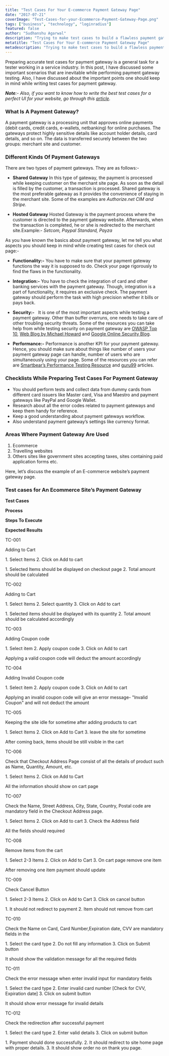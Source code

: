 ```yaml
---
title: "Test Cases For Your E-commerce Payment Gateway Page"
date: "2017-07-21"
coverImage: "Test-Cases-for-your-Ecommerce-Payment-Gateway-Page.png"
tags: ["business", "technology", "loginradius"]
featured: false 
author: "Sudhanshu Agarwal"
description: "Trying to make test cases to build a flawless payment gateway page for your ecommerce website? Here are some factors you need to take seriously before creating test cases for payment gateway page."
metatitle: "Test Cases For Your E-commerce Payment Gateway Page"
metadescription: "Trying to make test cases to build a flawless payment gateway page for your ecommerce website? Here are some factors you need to take seriously before creating test cases for payment gateway page."
---
```


Preparing accurate test cases for payment gateway is a general task for a tester working in a service industry. In this post, I have discussed some important scenarios that are inevitable while performing payment gateway testing. Also, I have discussed about the important points one should keep in mind while writing test cases for payment gateway.

**_Note_**_:- Also, if you want to know how to write the best test cases for a perfect UI for your website, go through this_ [_article_](https://www.loginradius.com/blog/fuel/2017/07/test-cases-for-your-e-commerce-payment-gateway-page/)_._

### **What Is A Payment Gateway?**

A payment gateway is a processing unit that approves online payments (debit cards, credit cards, e-wallets, netbanking) for online purchases. The gateways protect highly sensitive details like account holder details, card details, and so on. The data is transferred securely between the two groups: merchant site and customer.

### **Different Kinds Of Payment Gateways**

There are two types of payment gateways. They are as follows:-

- ****Shared Gateway**** In this type of gateway, the payment is processed while keeping customer on the merchant site page. As soon as the detail is filled by the customer, a transaction is processed. Shared gateway is the most preferable gateway as it provides the convenience of staying in the merchant site. Some of the examples are _Authorize.net CIM and Stripe._

- ****Hosted Gateway**** Hosted Gateway is the payment process where the customer is directed to the payment gateway website. Afterwards, when the transaction is completed, he or she is redirected to the merchant site.Example:- _Setcom, Paypal Standard, Payza_

As you have known the basics about payment gateway, let me tell you what aspects you should keep in mind while creating test cases for check out page:-

- **Functionality:-** You have to make sure that your payment gateway functions the way it is supposed to do. Check your page rigorously to find the flaws in the functionality.

- **Integration:-** You have to check the integration of card and other banking services with the payment gateway. Though, integration is a part of functionality, it requires an exclusive check. The payment gateway should perform the task with high precision whether it bills or pays back.

- **Security:-**   It is one of the most important aspects while testing a payment gateway. Other than buffer overruns, one needs to take care of other troubling security threats. Some of the resources you can take help from while testing security on payment gateway are [OWASP Top 10](https://www.owasp.org/index.php/Top_10_2013-Top_10), [Web Blog by Michael Howard](https://blogs.msdn.microsoft.com/michael_howard/) and [Google Online Security Blog](https://security.googleblog.com/).

- **Performance:-** Performance is another KPI for your payment gateway. Hence, you should make sure about things like number of users your payment gateway page can handle, number of users who are simultaneously using your page. Some of the resources you can refer are [Smartbear’s Performance Testing Resource](https://smartbear.com/learn/performance-testing/) and [guru99](https://www.guru99.com/performance-testing.html) articles.

### **Checklists While Preparing Test Cases For Payment Gateway**

- You should perform tests and collect data from dummy cards from different card issuers like Master card, Visa and Maestro and payment gateways like PayPal and Google Wallet.
- Research about all the error codes related to payment gateways and keep them handy for reference.
- Keep a good understanding about payment gateways workflow.
- Also understand payment gateway’s settings like currency format.

### **Areas Where Payment Gateway Are Used**

1. Ecommerce
2. Travelling websites
3. Others sites like government sites accepting taxes, sites containing paid application forms etc.

Here, let’s discuss the example of an E-commerce website’s payment gateway page.

### **Test cases for An Ecommerce Site’s Payment Gateway**

**Test Cases**

**Process**

**Steps To Execute**

**Expected Results**

TC-001

Adding to Cart

1\. Select Items 2. Click on Add to cart

1\. Selected Items should be displayed on checkout page 2. Total amount should be calculated

TC-002

Adding to Cart

1\. Select Items 2. Select quantity 3. Click on Add to cart

1\. Selected items should be displayed with its quantity 2. Total amount should be calculated accordingly

TC-003

Adding Coupon code

1\. Select item 2. Apply coupon code 3. Click on Add to cart

Applying a valid coupon code will deduct the amount accordingly

TC-004

Adding Invalid Coupon code

1\. Select item 2. Apply coupon code 3. Click on Add to cart

Applying an invalid coupon code will give an error message- "Invalid Coupon" and will not deduct the amount

TC-005

Keeping the site idle for sometime after adding products to cart

1\. Select Items 2. Click on Add to Cart 3. leave the site for sometime

After coming back, items should be still visible in the cart

TC-006

Check that Checkout Address Page consist of all the details of product such as Name, Quantity, Amount, etc.

1\. Select Items 2. Click on Add to Cart

All the information should show on cart page

TC-007

Check the Name, Street Address, City, State, Country, Postal code are mandatory field in the Checkout Address page.

1\. Select Items 2. Click on Add to cart 3. Check the Address field

All the fields should required

TC-008

Remove items from the cart

1\. Select 2-3 Items 2. Click on Add to Cart 3. On cart page remove one item

After removing one item payment should update

TC-009

Check Cancel Button

1\. Select 2-3 Items 2. Click on Add to Cart 3. Click on cancel button

1\. It should not redirect to payment 2. Item should not remove from cart

TC-010

Check the Name on Card, Card Number,Expiration date, CVV are mandatory fields in the

1\. Select the card type 2. Do not fill any information 3. Click on Submit button

It should show the validation message for all the required fields

TC-011

Check the error message when enter invalid input for mandatory fields

1\. Select the card type 2. Enter invalid card number \[Check for CVV, Expiration date\] 3. Click on submit button

It should show error message for invalid details

TC-012

Check the redirection after successful payment

1\. Select the card type 2. Enter valid details 3. Click on submit button

1\. Payment should done successfully. 2. It should redirect to site home page with proper details. 3. It should show order no on thank you page.
